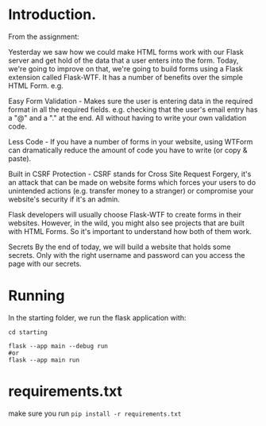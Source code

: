 # Introduction.
From the assignment:

Yesterday we saw how we could make HTML forms work with our Flask server and get hold of the data that a user enters into the form. Today, we're going to improve on that, we're going to build forms using a Flask extension called Flask-WTF. It has a number of benefits over the simple HTML Form. e.g.

Easy Form Validation - Makes sure the user is entering data in the required format in all the required fields. e.g. checking that the user's email entry has a "@" and a "." at the end. All without having to write your own validation code.

Less Code - If you have a number of forms in your website, using WTForm can dramatically reduce the amount of code you have to write (or copy & paste).

Built in CSRF Protection - CSRF stands for Cross Site Request Forgery, it's an attack that can be made on website forms which forces your users to do unintended actions (e.g. transfer money to a stranger) or compromise your website's security if it's an admin.

Flask developers will usually choose Flask-WTF to create forms in their websites. However, in the wild, you might also see projects that are built with HTML Forms. So it's important to understand how both of them work.



Secrets
By the end of today, we will build a website that holds some secrets. Only with the right username and password can you access the page with our secrets.


# Running

In the starting folder, we run the flask application with:

```
cd starting

flask --app main --debug run
#or
flask --app main run

```

# requirements.txt
make sure you run `pip install -r requirements.txt`


